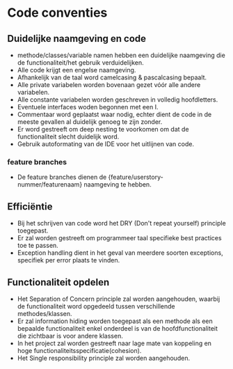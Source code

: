 # Code conventies
## Duidelijke naamgeving en code
- methode/classes/variable namen hebben een duidelijke naamgeving die de functionaliteit/het gebruik verduidelijken.
- Alle code krijgt een engelse naamgeving.
- Afhankelijk van de taal word camelcasing & pascalcasing bepaalt.
- Alle private variabelen worden bovenaan gezet vóór alle andere variabelen.
- Alle constante variabelen worden geschreven in volledig hoofdletters.
- Eventuele interfaces woden begonnen met een I.
- Commentaar word geplaatst waar nodig, echter dient de code in de meeste gevallen al duidelijk genoeg te zijn zonder.
- Er word gestreeft om deep nesting te voorkomen om dat de functionaliteit slecht duidelijk word.
- Gebruik autoformating van de IDE voor het uitlijnen van code.

### feature branches
- De feature branches dienen de {feature/userstory-nummer/featurenaam} naamgeving te hebben.

## Efficiëntie
- Bij het schrijven van code word het DRY (Don't repeat yourself) principle toegepast.
- Er zal worden gestreeft om programmeer taal specifieke best practices toe te passen.
- Exception handling dient in het geval van meerdere soorten exceptions, specifiek per error plaats te vinden. 


## Functionaliteit opdelen
- Het Separation of Concern principle zal worden aangehouden, waarbij de functionaliteit word opgedeeld tussen verschillende methodes/klassen. 
- Er zal information hiding worden toegepast als een methode als een bepaalde functionaliteit enkel onderdeel is van de hoofdfunctionaliteit die zichtbaar is voor andere klassen.
- In het project zal worden gestreeft naar lage mate van koppeling en hoge functionaliteitsspecificatie(cohesion).
- Het Single responsibility principle zal worden aangehouden.

